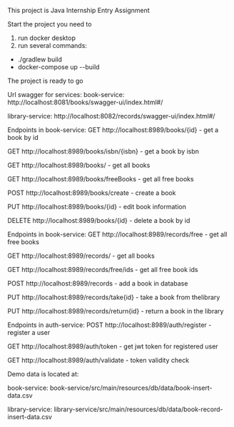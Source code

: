 This project is Java Internship Entry Assignment

Start the project you need to 
1) run docker desktop
2) run several commands:
  - ./gradlew build
  - docker-compose up --build

The project is ready to go

Url swagger for services:
book-service: http://localhost:8081/books/swagger-ui/index.html#/

library-service: http://localhost:8082/records/swagger-ui/index.html#/

Endpoints in book-service:
GET http://localhost:8989/books/{id} - get a book by id

GET http://localhost:8989/books/isbn/{isbn} - get a book by isbn

GET http://localhost:8989/books/ - get all books

GET http://localhost:8989/books/freeBooks - get all free books

POST http://localhost:8989/books/create - create a book

PUT http://localhost:8989/books/{id} - edit book information

DELETE http://localhost:8989/books/{id} - delete a book by id

Endpoints in book-service:
GET http://localhost:8989/records/free - get all free books

GET http://localhost:8989/records/ - get all books

GET http://localhost:8989/records/free/ids - get all free book ids

POST http://localhost:8989/records - add a book in database

PUT http://localhost:8989/records/take{id} - take a book from thelibrary

PUT http://localhost:8989/records/return{id} - return a book in the library

Endpoints in auth-service:
POST http://localhost:8989/auth/register - register a user

GET http://localhost:8989/auth/token - get jwt token for registered user

GET http://localhost:8989/auth/validate - token validity check


Demo data is located at:

book-service: book-service/src/main/resources/db/data/book-insert-data.csv

library-service: library-service/src/main/resources/db/data/book-record-insert-data.csv
